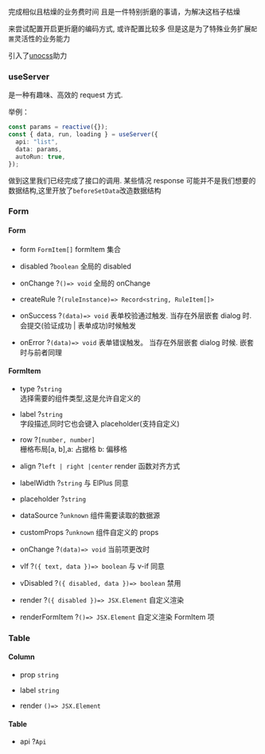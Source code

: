 完成相似且枯燥的业务费时间 且是一件特别折磨的事请，为解决这档子枯燥

来尝试配置开启更折磨的编码方式, 或许配置比较多 但是这是为了特殊业务扩展`配置`灵活性的业务能力

引入了[unocss](https://uno.antfu.me/)助力

### useServer

是一种有趣味、高效的 request 方式.

举例：

```ts
const params = reactive({});
const { data, run, loading } = useServer({
  api: "list",
  data: params,
  autoRun: true,
});
```

做到这里我们已经完成了接口的调用. 某些情况 response 可能并不是我们想要的数据结构,这里开放了`beforeSetData`改造数据结构

### Form

#### Form

- form `FormItem[]`
  formItem 集合

- disabled ?`boolean`
  全局的 disabled

- onChange ?`()=> void`
  全局的 onChange

- createRule ?`(ruleInstance)=> Record<string, RuleItem[]>`

- onSuccess ?`(data)=> void`
  表单校验通过触发. 当存在外层嵌套 dialog 时. 会提交(验证成功 | 表单成功)时候触发

- onError ?`(data)=> void`
  表单错误触发。 当存在外层嵌套 dialog 时候. 嵌套时与前者同理

#### FormItem

- type ?`string`  
  选择需要的组件类型,这是允许自定义的

- label ?`string`  
  字段描述,同时它也会键入 placeholder(支持自定义)
- row ?`[number, number]`  
  栅格布局[a, b],a: 占据格 b: 偏移格

- align ?`left | right |center`
  render 函数对齐方式

- labelWidth ?`string`
  与 ElPlus 同意

- placeholder ?`string`

- dataSource ?`unknown`
  组件需要读取的数据源

- customProps ?`unknown`
  组件自定义的 props

- onChange ?`(data)=> void`
  当前项更改时

- vIf ?`({ text, data })=> boolean`
  与 v-if 同意

- vDisabled ?`({ disabled, data })=> boolean`
  禁用

- render ?`({ disabled })=> JSX.Element`
  自定义渲染

- renderFormItem ?`()=> JSX.Element`
  自定义渲染 FormItem 项

### Table

#### Column

- prop `string`

- label `string`

- render `()=> JSX.Element`

#### Table

- api ?`Api`
